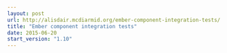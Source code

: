 ```yaml
---
layout: post
url: http://alisdair.mcdiarmid.org/ember-component-integration-tests/
title: "Ember component integration tests"
date: 2015-06-20
start_version: "1.10"
---
```

